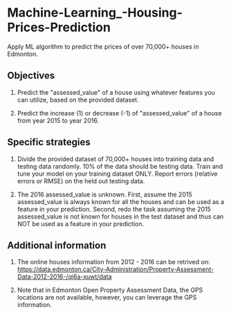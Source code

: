 # Machine-Learning_-Housing-Prices-Prediction
Apply ML algorithm to predict the prices of over 70,000+ houses in Edmonton.

## Objectives
1. Predict the "assessed_value" of a house using whatever features you can utilize, based on the provided dataset.

2. Predict the increase (1) or decrease (-1) of "assessed_value" of a house from year 2015 to year 2016.

## Specific strategies
1. Divide the provided dataset of 70,000+ houses into training data and testing data randomly. 10% of the data should be testing data. Train and tune your model on your training dataset ONLY. Report errors (relative errors or RMSE) on the held out testing data.
 
2. The 2016 assessed_value is unknown. First, assume the 2015 assessed_value is always known for all the houses and can be used as a feature in your prediction. Second, redo the task assuming the 2015 assessed_value is not known for houses in the test dataset and thus can NOT be used as a feature in your prediction.

## Additional information
1. The online houses information from 2012 - 2016 can be retrived on:
https://data.edmonton.ca/City-Administration/Property-Assessment-Data-2012-2016-/qi6a-xuwt/data

2. Note that in Edmonton Open Property Assessment Data, the GPS locations are not available, however, you can leverage the GPS information.


